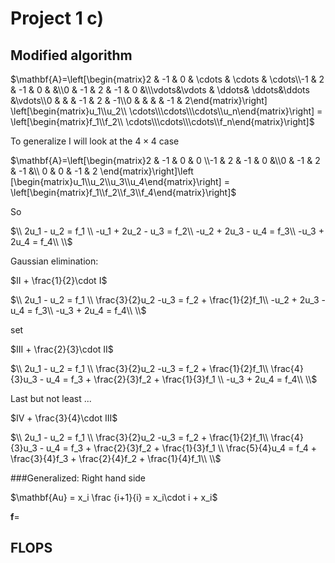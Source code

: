 # Project 1 c)
## Modified algorithm

$\mathbf{A}=\left[\begin{matrix}2 & -1 & 0 & \cdots & \cdots & \cdots\\-1 & 2 & -1 & 0 & &\\0 & -1 & 2 & -1 & 0 &\\\vdots&\vdots & \ddots& \ddots&\ddots &\vdots\\0 & & & -1 & 2 & -1\\0 & & &  & -1 & 2\end{matrix}\right] \left[\begin{matrix}u_1\\u_2\\ \cdots\\\cdots\\\cdots\\u_n\end{matrix}\right] = \left[\begin{matrix}f_1\\f_2\\ \cdots\\\cdots\\\cdots\\f_n\end{matrix}\right]$

To generalize I will look at the $4 \times 4$  case

$\mathbf{A}=\left[\begin{matrix}2 & -1 & 0 & 0 \\-1 & 2 & -1 & 0 &\\0 & -1 & 2 & -1 &\\ 0 & 0 & -1 & 2 \end{matrix}\right]\left
[\begin{matrix}u_1\\u_2\\u_3\\u_4\end{matrix}\right] = \left[\begin{matrix}f_1\\f_2\\f_3\\f_4\end{matrix}\right]$


So

$\\
2u_1 - u_2 = f_1 \\
-u_1 + 2u_2 - u_3 = f_2\\
-u_2 + 2u_3 - u_4 = f_3\\
-u_3 + 2u_4 = f_4\\
\\$

Gaussian elimination:

$II + \frac{1}{2}\cdot I$



$\\
2u_1 - u_2 = f_1 \\
\frac{3}{2}u_2 -u_3 = f_2 + \frac{1}{2}f_1\\
-u_2 + 2u_3 - u_4 = f_3\\
-u_3 + 2u_4 = f_4\\
\\$

set

$III + \frac{2}{3}\cdot II$

$\\
2u_1 - u_2 = f_1 \\
\frac{3}{2}u_2 -u_3 = f_2 + \frac{1}{2}f_1\\
\frac{4}{3}u_3 - u_4 = f_3 + \frac{2}{3}f_2 + \frac{1}{3}f_1 \\
-u_3 + 2u_4 = f_4\\
\\$


Last but not least ...

$IV + \frac{3}{4}\cdot III$

$\\
2u_1 - u_2 = f_1 \\
\frac{3}{2}u_2 -u_3 = f_2 + \frac{1}{2}f_1\\
\frac{4}{3}u_3 - u_4 = f_3 + \frac{2}{3}f_2 + \frac{1}{3}f_1 \\
\frac{5}{4}u_4 = f_4 + \frac{3}{4}f_3 + \frac{2}{4}f_2 + \frac{1}{4}f_1\\
\\$

###Generalized:
Right hand side

$\mathbf{Au} = x_i \frac {i+1}{i} = x_i\cdot i + x_i$

$\mathbf f =$

## FLOPS
